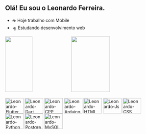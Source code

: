 ## Olá! Eu sou o Leonardo Ferreira.

- ☕ Hoje trabalho com Mobile
- 🛸 Estudando desenvolvimento web

<div>
  <img height="180em" width="42%" src="https://github-readme-stats.vercel.app/api?username=leonardferrer&show_icons=true&theme=dracula&count_private=true"/>
  <img height="180em" width="50%" src="https://github-readme-stats.vercel.app/api/top-langs/?username=leonardferrer&layout=compact&langs_count=16&theme=dracula"/>
</div>

<div style="display: inline_block"><br>
  <img align="center" alt="Leonardo-Flutter" height="50" width="60" src="https://cdn.jsdelivr.net/gh/devicons/devicon/icons/flutter/flutter-original.svg" />
  <img align="center" alt="Leonardo-Dart" height="50" width="60" src="https://cdn.jsdelivr.net/gh/devicons/devicon/icons/dart/dart-original.svg" />
  <img align="center" alt="Leonardo-CPP" height="50" width="60" src="https://cdn.jsdelivr.net/gh/devicons/devicon/icons/cplusplus/cplusplus-original.svg" />
  <img align="center" alt="Leonardo-Arduino" height="50" width="60" src="https://cdn.jsdelivr.net/gh/devicons/devicon/icons/arduino/arduino-original.svg" />
  <img align="center" alt="Leonardo-HTML" height="50" width="60" src="https://cdn.jsdelivr.net/gh/devicons/devicon/icons/html5/html5-original.svg" />
  <img align="center" alt="Leonardo-Js" height="50" width="60" src="https://cdn.jsdelivr.net/gh/devicons/devicon/icons/javascript/javascript-original.svg" />
  <img align="center" alt="Leonardo-CSS" height="50" width="60" src="https://cdn.jsdelivr.net/gh/devicons/devicon/icons/css3/css3-original.svg" />
  <img align="center" alt="Leonardo-Python" height="50" width="60" src="https://cdn.jsdelivr.net/gh/devicons/devicon/icons/python/python-original.svg" />
  <img align="center" alt="Leonardo-PostgreSQL" height="50" width="60" src="https://cdn.jsdelivr.net/gh/devicons/devicon/icons/postgresql/postgresql-original.svg" />
  <img align="center" alt="Leonardo-MySQL" height="50" width="60" src="https://cdn.jsdelivr.net/gh/devicons/devicon/icons/mysql/mysql-original-wordmark.svg" />
</div>
